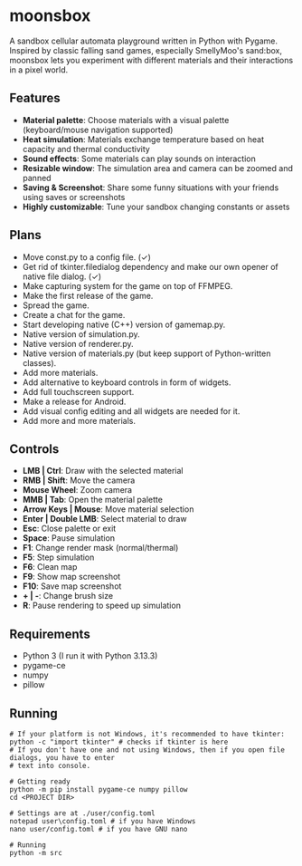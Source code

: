 # moonsbox

A sandbox cellular automata playground written in Python with Pygame. Inspired by classic falling 
sand games, especially SmellyMoo's sand:box, moonsbox lets you experiment with different materials
and their interactions in a pixel world.

## Features

- **Material palette**: Choose materials with a visual palette (keyboard/mouse navigation supported)
- **Heat simulation**: Materials exchange temperature based on heat capacity and 
                       thermal conductivity
- **Sound effects**: Some materials can play sounds on interaction
- **Resizable window**: The simulation area and camera can be zoomed and panned
- **Saving & Screenshot**: Share some funny situations with your friends using saves or screenshots
- **Highly customizable**: Tune your sandbox changing constants or assets

## Plans

- Move const.py to a config file. (✓)
- Get rid of tkinter.filedialog dependency and make our own opener of native file dialog. (✓)
- Make capturing system for the game on top of FFMPEG.
- Make the first release of the game.
- Spread the game.
- Create a chat for the game.
- Start developing native (C++) version of gamemap.py.
- Native version of simulation.py.
- Native version of renderer.py.
- Native version of materials.py (but keep support of Python-written classes).
- Add more materials.
- Add alternative to keyboard controls in form of widgets.
- Add full touchscreen support.
- Make a release for Android.
- Add visual config editing and all widgets are needed for it.
- Add more and more materials.

## Controls

- **LMB | Ctrl**: Draw with the selected material
- **RMB | Shift**: Move the camera
- **Mouse Wheel**: Zoom camera
- **MMB | Tab**: Open the material palette
- **Arrow Keys | Mouse**: Move material selection
- **Enter | Double LMB**: Select material to draw
- **Esc**: Close palette or exit
- **Space**: Pause simulation
- **F1**: Change render mask (normal/thermal)
- **F5**: Step simulation
- **F6**: Clean map
- **F9**: Show map screenshot
- **F10**: Save map screenshot
- **+ | -**: Change brush size
- **R**: Pause rendering to speed up simulation

## Requirements

- Python 3 (I run it with Python 3.13.3)
- pygame-ce
- numpy
- pillow

## Running

```
# If your platform is not Windows, it's recommended to have tkinter:
python -c "import tkinter" # checks if tkinter is here
# If you don't have one and not using Windows, then if you open file dialogs, you have to enter
# text into console.

# Getting ready
python -m pip install pygame-ce numpy pillow
cd <PROJECT DIR>

# Settings are at ./user/config.toml
notepad user\config.toml # if you have Windows
nano user/config.toml # if you have GNU nano

# Running
python -m src
```